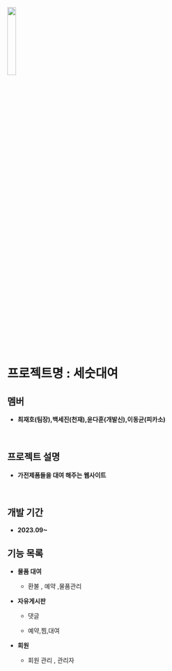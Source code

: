 
<img src = "https://github.com/AN-js/gasan-edu/assets/145098510/6b5c2455-71e4-4086-a4d0-a4cf4390f984" width="20%" height="20%">

# 프로젝트명 : 세숫대여
## 멤버 

- **최재호(팀장),백세진(천재),윤다훈(개발신),이동균(피카소)** 


<br>

## 프로젝트 설명 
- **가전제품들을 대여 해주는 웹사이트**

<br>

## 개발 기간 
- **2023.09~**
 

##  기능 목록 

- **물품 대여**
   - 환불 , 예약 ,물품관리
  
-  **자유게시판**
   - 댓글 

   - 예약,찜,대여

- **회원**
    
   - 회원 관리 , 관리자  
  

